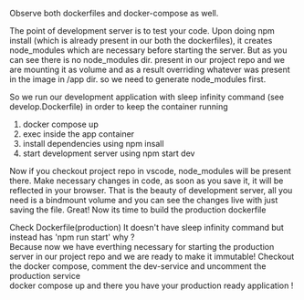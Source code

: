 Observe both dockerfiles and docker-compose as well.  

The point of development server is to test your code. Upon doing npm install (which is already present in our both the dockerfiles), it creates node_modules which are necessary before starting the server. But as you can see there is no node_modules dir. present in our project repo and we are mounting it as volume and as a result overriding whatever was present in the image in /app dir. so we need to generate node_modules first.  

So we run our development application with sleep infinity command (see develop.Dockerfile) in order to keep the container running
1. docker compose up
2. exec inside the app container  
3. install dependencies using npm insall  
4. start development server using npm start dev

Now if you checkout project repo in vscode, node_modules will be present there.
Make necessary changes in code, as soon as you save it, it will be reflected in your browser.  That is the beauty of development server, all you need is a bindmount volume  and you can see the changes live with just saving the file. 
Great! Now its time to build the production dockerfile 

Check Dockerfile(production)
It doesn't have sleep infinity command but instead has 'npm run start' why ?  
Because now we have everthing necessary for starting the production server in our project repo and we are ready to make it immutable!
Checkout the docker compose, comment the dev-service and uncomment the production service  
docker compose up and there you have your production ready application !